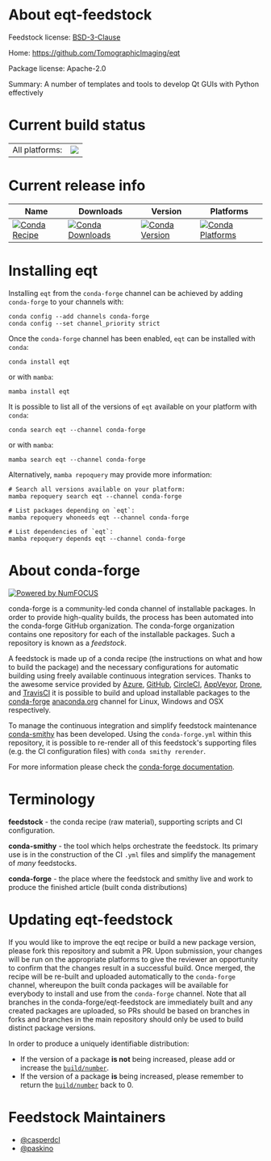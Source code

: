 About eqt-feedstock
===================

Feedstock license: [BSD-3-Clause](https://github.com/conda-forge/eqt-feedstock/blob/main/LICENSE.txt)

Home: https://github.com/TomographicImaging/eqt

Package license: Apache-2.0

Summary: A number of templates and tools to develop Qt GUIs with Python effectively

Current build status
====================


<table><tr><td>All platforms:</td>
    <td>
      <a href="https://dev.azure.com/conda-forge/feedstock-builds/_build/latest?definitionId=20031&branchName=main">
        <img src="https://dev.azure.com/conda-forge/feedstock-builds/_apis/build/status/eqt-feedstock?branchName=main">
      </a>
    </td>
  </tr>
</table>

Current release info
====================

| Name | Downloads | Version | Platforms |
| --- | --- | --- | --- |
| [![Conda Recipe](https://img.shields.io/badge/recipe-eqt-green.svg)](https://anaconda.org/conda-forge/eqt) | [![Conda Downloads](https://img.shields.io/conda/dn/conda-forge/eqt.svg)](https://anaconda.org/conda-forge/eqt) | [![Conda Version](https://img.shields.io/conda/vn/conda-forge/eqt.svg)](https://anaconda.org/conda-forge/eqt) | [![Conda Platforms](https://img.shields.io/conda/pn/conda-forge/eqt.svg)](https://anaconda.org/conda-forge/eqt) |

Installing eqt
==============

Installing `eqt` from the `conda-forge` channel can be achieved by adding `conda-forge` to your channels with:

```
conda config --add channels conda-forge
conda config --set channel_priority strict
```

Once the `conda-forge` channel has been enabled, `eqt` can be installed with `conda`:

```
conda install eqt
```

or with `mamba`:

```
mamba install eqt
```

It is possible to list all of the versions of `eqt` available on your platform with `conda`:

```
conda search eqt --channel conda-forge
```

or with `mamba`:

```
mamba search eqt --channel conda-forge
```

Alternatively, `mamba repoquery` may provide more information:

```
# Search all versions available on your platform:
mamba repoquery search eqt --channel conda-forge

# List packages depending on `eqt`:
mamba repoquery whoneeds eqt --channel conda-forge

# List dependencies of `eqt`:
mamba repoquery depends eqt --channel conda-forge
```


About conda-forge
=================

[![Powered by
NumFOCUS](https://img.shields.io/badge/powered%20by-NumFOCUS-orange.svg?style=flat&colorA=E1523D&colorB=007D8A)](https://numfocus.org)

conda-forge is a community-led conda channel of installable packages.
In order to provide high-quality builds, the process has been automated into the
conda-forge GitHub organization. The conda-forge organization contains one repository
for each of the installable packages. Such a repository is known as a *feedstock*.

A feedstock is made up of a conda recipe (the instructions on what and how to build
the package) and the necessary configurations for automatic building using freely
available continuous integration services. Thanks to the awesome service provided by
[Azure](https://azure.microsoft.com/en-us/services/devops/), [GitHub](https://github.com/),
[CircleCI](https://circleci.com/), [AppVeyor](https://www.appveyor.com/),
[Drone](https://cloud.drone.io/welcome), and [TravisCI](https://travis-ci.com/)
it is possible to build and upload installable packages to the
[conda-forge](https://anaconda.org/conda-forge) [anaconda.org](https://anaconda.org/)
channel for Linux, Windows and OSX respectively.

To manage the continuous integration and simplify feedstock maintenance
[conda-smithy](https://github.com/conda-forge/conda-smithy) has been developed.
Using the ``conda-forge.yml`` within this repository, it is possible to re-render all of
this feedstock's supporting files (e.g. the CI configuration files) with ``conda smithy rerender``.

For more information please check the [conda-forge documentation](https://conda-forge.org/docs/).

Terminology
===========

**feedstock** - the conda recipe (raw material), supporting scripts and CI configuration.

**conda-smithy** - the tool which helps orchestrate the feedstock.
                   Its primary use is in the construction of the CI ``.yml`` files
                   and simplify the management of *many* feedstocks.

**conda-forge** - the place where the feedstock and smithy live and work to
                  produce the finished article (built conda distributions)


Updating eqt-feedstock
======================

If you would like to improve the eqt recipe or build a new
package version, please fork this repository and submit a PR. Upon submission,
your changes will be run on the appropriate platforms to give the reviewer an
opportunity to confirm that the changes result in a successful build. Once
merged, the recipe will be re-built and uploaded automatically to the
`conda-forge` channel, whereupon the built conda packages will be available for
everybody to install and use from the `conda-forge` channel.
Note that all branches in the conda-forge/eqt-feedstock are
immediately built and any created packages are uploaded, so PRs should be based
on branches in forks and branches in the main repository should only be used to
build distinct package versions.

In order to produce a uniquely identifiable distribution:
 * If the version of a package **is not** being increased, please add or increase
   the [``build/number``](https://docs.conda.io/projects/conda-build/en/latest/resources/define-metadata.html#build-number-and-string).
 * If the version of a package **is** being increased, please remember to return
   the [``build/number``](https://docs.conda.io/projects/conda-build/en/latest/resources/define-metadata.html#build-number-and-string)
   back to 0.

Feedstock Maintainers
=====================

* [@casperdcl](https://github.com/casperdcl/)
* [@paskino](https://github.com/paskino/)

